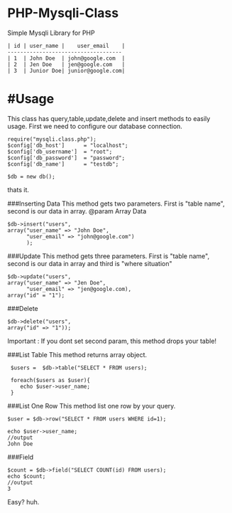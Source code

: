 PHP-Mysqli-Class
================

Simple Mysqli Library for PHP

    | id | user_name |    user_email    |
    ------------------------------------
    | 1  | John Doe  | john@google.com  |
    | 2  | Jen Doe   | jen@google.com   |
    | 3  | Junior Doe| junior@google.com|

#Usage
===============

This class has query,table,update,delete and insert methods to easily usage.
First we need to configure our database connection.

    require("mysqli.class.php");
    $config['db_host']      = "localhost";
    $config['db_username']  = "root";
    $config['db_password']  = "password";
    $config['db_name']      = "testdb";

    $db = new db();
    
thats it.

###Inserting Data
This method gets two parameters. 
First is "table name", second is our data in array.
@param Array Data

    $db->insert("users", 
    array("user_name" => "John Doe",
          "user_email" => "john@google.com")
          );
    

###Update
This method gets three parameters.
First is "table name", second is our data in array and third is "where situation"

    $db->update("users", 
    array("user_name" => "Jen Doe",
          "user_email" => "jen@google.com),
    array("id" = "1");
    

###Delete

    $db->delete("users",
    array("id" => "1"));
    
Important : If you dont set second param, this method drops your table!

  
###List Table
This method returns array object.

     $users =  $db->table("SELECT * FROM users);
     
     foreach($users as $user){
        echo $user->user_name;
     }
     
    
###List One Row
This method list one row by your query.

    $user = $db->row("SELECT * FROM users WHERE id=1);
    
    echo $user->user_name;
    //output
    John Doe

###Field

    $count = $db->field("SELECT COUNT(id) FROM users);
    echo $count;
    //output
    3



Easy? huh.
